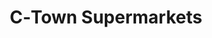 ---
title: "C‑Town Supermarkets"
url: /south-richmond-hill/c-town-supermarkets/
shop: supermarket
---